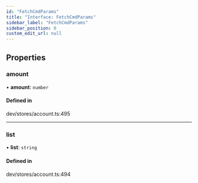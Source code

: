 ```yaml
---
id: "FetchCmdParams"
title: "Interface: FetchCmdParams"
sidebar_label: "FetchCmdParams"
sidebar_position: 0
custom_edit_url: null
---
```


## Properties

### amount

• **amount**: `number`

#### Defined in

dev/stores/account.ts:495

___

### list

• **list**: `string`

#### Defined in

dev/stores/account.ts:494
